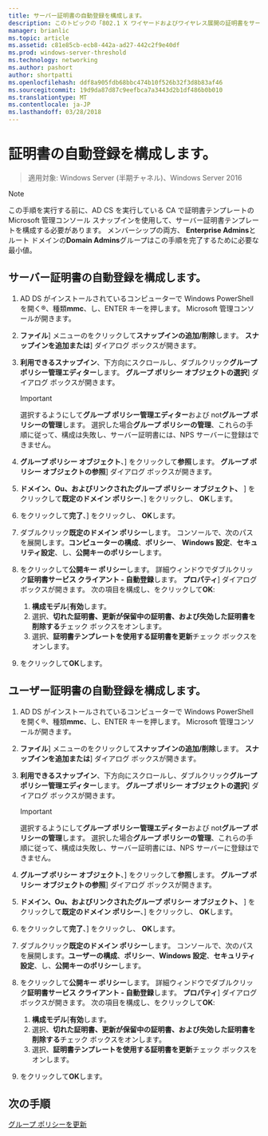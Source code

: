 ```yaml
---
title: サーバー証明書の自動登録を構成します。
description: このトピックの「802.1 X ワイヤードおよびワイヤレス展開の証明書をサーバーのデプロイ ガイドの一部である
manager: brianlic
ms.topic: article
ms.assetid: c81e85cb-ecb8-442a-ad27-442c2f9e40df
ms.prod: windows-server-threshold
ms.technology: networking
ms.author: pashort
author: shortpatti
ms.openlocfilehash: ddf8a905fdb68bbc474b10f526b32f3d8b83af46
ms.sourcegitcommit: 19d9da87d87c9eefbca7a3443d2b1df486b0b010
ms.translationtype: MT
ms.contentlocale: ja-JP
ms.lasthandoff: 03/28/2018
---
```

# <a name="configure-certificate-auto-enrollment"></a>証明書の自動登録を構成します。

>適用対象: Windows Server (半期チャネル)、Windows Server 2016

> [!NOTE]
> この手順を実行する前に、AD CS を実行している CA で証明書テンプレートの Microsoft 管理コンソール スナップインを使用して、サーバー証明書テンプレートを構成する必要があります。
メンバーシップの両方、 **Enterprise Admins**とルート ドメインの**Domain Admins**グループはこの手順を完了するために必要な最小値。

## <a name="configure-server-certificate-auto-enrollment"></a>サーバー証明書の自動登録を構成します。

1. AD DS がインストールされているコンピューターで Windows PowerShell を開く&reg;、種類**mmc**、し、ENTER キーを押します。 Microsoft 管理コンソールが開きます。
2. **ファイル**] メニューのをクリックして**スナップインの追加/削除**します。 **スナップインを追加または**] ダイアログ ボックスが開きます。
3. **利用できるスナップイン**、下方向にスクロールし、ダブルクリック**グループ ポリシー管理エディター**します。 **グループ ポリシー オブジェクトの選択**] ダイアログ ボックスが開きます。

     > [!IMPORTANT]
     > 選択するようにして**グループ ポリシー管理エディター**および not**グループ ポリシーの管理**します。 選択した場合**グループ ポリシーの管理**、これらの手順に従って、構成は失敗し、サーバー証明書には、NPS サーバーに登録はできません。

4. **グループ ポリシー オブジェクト**、] をクリックして**参照**します。 **グループ ポリシー オブジェクトの参照**] ダイアログ ボックスが開きます。
5. **ドメイン、Ou、およびリンクされたグループ ポリシー オブジェクト、** ] をクリックして**既定のドメイン ポリシー**、] をクリックし、 **OK**します。
6. をクリックして**完了**、] をクリックし、 **OK**します。
7. ダブルクリック**既定のドメイン ポリシー**します。 コンソールで、次のパスを展開します。**コンピューターの構成**、**ポリシー**、 **Windows 設定**、**セキュリティ設定**、し、**公開キーのポリシー**します。
8. をクリックして**公開キー ポリシー**します。 詳細ウィンドウでダブルクリック**証明書サービス クライアント - 自動登録**します。 **プロパティ**] ダイアログ ボックスが開きます。 次の項目を構成し、をクリックして**OK**:

     1. **構成モデル**[**有効**します。
     2. 選択、**切れた証明書、更新が保留中の証明書、および失効した証明書を削除する**チェック ボックスをオンします。
     3. 選択、**証明書テンプレートを使用する証明書を更新**チェック ボックスをオンします。

9. をクリックして**OK**します。

## <a name="configure-user-certificate-auto-enrollment"></a>ユーザー証明書の自動登録を構成します。

1. AD DS がインストールされているコンピューターで Windows PowerShell を開く&reg;、種類**mmc**、し、ENTER キーを押します。 Microsoft 管理コンソールが開きます。
2. **ファイル**] メニューのをクリックして**スナップインの追加/削除**します。 **スナップインを追加または**] ダイアログ ボックスが開きます。
3. **利用できるスナップイン**、下方向にスクロールし、ダブルクリック**グループ ポリシー管理エディター**します。 **グループ ポリシー オブジェクトの選択**] ダイアログ ボックスが開きます。

     > [!IMPORTANT]
     > 選択するようにして**グループ ポリシー管理エディター**および not**グループ ポリシーの管理**します。 選択した場合**グループ ポリシーの管理**、これらの手順に従って、構成は失敗し、サーバー証明書には、NPS サーバーに登録はできません。

4. **グループ ポリシー オブジェクト**、] をクリックして**参照**します。 **グループ ポリシー オブジェクトの参照**] ダイアログ ボックスが開きます。
5. **ドメイン、Ou、およびリンクされたグループ ポリシー オブジェクト、** ] をクリックして**既定のドメイン ポリシー**、] をクリックし、 **OK**します。
6. をクリックして**完了**、] をクリックし、 **OK**します。
7. ダブルクリック**既定のドメイン ポリシー**します。 コンソールで、次のパスを展開します。**ユーザーの構成**、**ポリシー**、**Windows 設定**、**セキュリティ設定**、し、**公開キーのポリシー**します。
8. をクリックして**公開キー ポリシー**します。 詳細ウィンドウでダブルクリック**証明書サービス クライアント - 自動登録**します。 **プロパティ**] ダイアログ ボックスが開きます。 次の項目を構成し、をクリックして**OK**:

     1. **構成モデル**[**有効**します。
     2. 選択、**切れた証明書、更新が保留中の証明書、および失効した証明書を削除する**チェック ボックスをオンします。
     3. 選択、**証明書テンプレートを使用する証明書を更新**チェック ボックスをオンします。

9. をクリックして**OK**します。

## <a name="next-steps"></a>次の手順

[グループ ポリシーを更新](refresh-group-policy.md)